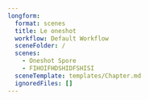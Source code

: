```yaml
---
longform:
  format: scenes
  title: Le oneshot
  workflow: Default Workflow
  sceneFolder: /
  scenes:
    - Oneshot Spore
    - FIHOIFHDSHIDFSHISI
  sceneTemplate: templates/Chapter.md
  ignoredFiles: []
---
```

